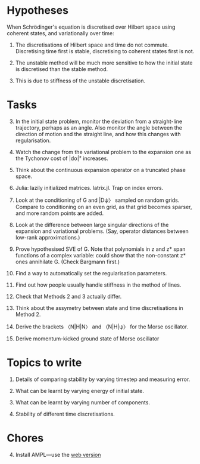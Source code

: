 Hypotheses
=======

When Schrödinger's equation is discretised over Hilbert space using coherent states, and variationally over time:

1. The discretisations of Hilbert space and time do not commute.  Discretising time first is stable, discretising to coherent states first is not.

2. The unstable method will be much more sensitive to how the initial state is discretised than the stable method.

3. This is due to stiffness of the unstable discretisation.

Tasks
====
3. In the initial state problem, monitor the deviation from a straight-line trajectory, perhaps as an angle.  Also monitor the angle between the direction of motion and the straight line, and how this changes with regularisation.

0. Watch the change from the variational problem to the expansion one as the Tychonov cost of |dα|² increases.

1. Think about the continuous expansion operator on a truncated phase space.

5. Julia: lazily initialized matrices.  latrix.jl.  Trap on index errors.

0. Look at the conditioning of G and |Dψ〉 sampled on random grids.  Compare to conditioning on an even grid, as that grid becomes sparser, and more random points are added.

1. Look at the difference between large singular directions of the expansion and variational problems.  (Say, operator distances between low-rank approximations.)

2. Prove hypothesised SVE of G.  Note that polynomials in z and z* span functions of a complex variable: could show that the non-constant z* ones annihilate G.  (Check Bargmann first.)

1. Find a way to automatically set the regularisation parameters.

1. Find out how people usually handle stiffness in the method of lines.

3. Check that Methods 2 and 3 actually differ.

4. Think about the assymetry between state and time discretisations in Method 2.

2. Derive the brackets 〈N|H|N〉 and 〈N|H|ψ〉 for the Morse oscillator.

5. Derive momentum-kicked ground state of Morse oscillator

Topics to write
=====

1. Details of comparing stability by varying timestep and measuring error.

2. What can be learnt by varying energy of initial state.

3. What can be learnt by varying number of components.

4. Stability of different time discretisations.

Chores
=====

4. Install AMPL—use the [web version](http://www.ampl.com/TRYAMPL/startup.html)

